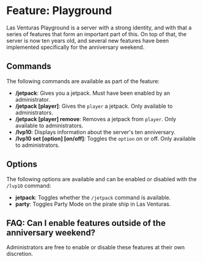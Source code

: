 # Feature: Playground
Las Venturas Playground is a server with a strong identity, and with that a series of features that
form an important part of this. On top of that, the server is now ten years old, and several new
features have been implemented specifically for the anniversary weekend.

## Commands
The following commands are available as part of the feature:

  - **/jetpack**: Gives you a jetpack. Must have been enabled by an administrator.
  - **/jetpack [player]**: Gives the `player` a jetpack. Only available to administrators.
  - **/jetpack [player] remove**: Removes a jetpack from `player`. Only available to administrators.
  - **/lvp10**: Displays information about the server's ten anniversary.
  - **/lvp10 set [option] [on/off]**: Toggles the `option` on or off. Only available to
    administrators.

## Options
The following options are available and can be enabled or disabled with the `/lvp10` command:

  - **jetpack**: Toggles whether the `/jetpack` command is available.
  - **party**: Toggles Party Mode on the pirate ship in Las Venturas.

## FAQ: Can I enable features outside of the anniversary weekend?
Administrators are free to enable or disable these features at their own discretion.
